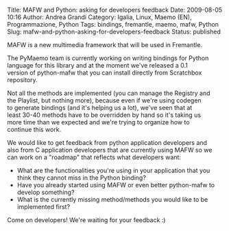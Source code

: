 Title: MAFW and Python: asking for developers feedback
Date: 2009-08-05 10:16
Author: Andrea Grandi
Category: Igalia, Linux, Maemo (EN), Programmazione, Python
Tags: bindings, fremantle, maemo, mafw, Python
Slug: mafw-and-python-asking-for-developers-feedback
Status: published

MAFW is a new multimedia framework that will be used in Fremantle.

The PyMaemo team is currently working on writing bindings for Python  
language for this library and at the moment we've released a 0.1  
version of python-mafw that you can install directly from Scratchbox  
repository.

Not all the methods are implemented (you can manage the Registry and  
the Playlist, but nothing more), because even if we're using codegen  
to generate bindings (and it's helping us a lot), we've seen that at  
least 30-40 methods have to be overridden by hand so it's taking us  
more time than we expected and we're trying to organize how to  
continue this work.

We would like to get feedback from python application developers and  
also from C application developers that are currently using MAFW so we  
can work on a "roadmap" that reflects what developers want:

- What are the functionalities you're using in your application that
    you think they cannot miss in the Python binding?
- Have you already started using MAFW or even better python-mafw to
    develop something?
- What is the currently missing method/methods you would like to be
    implemented first?

Come on developers! We're waiting for your feedback :)
